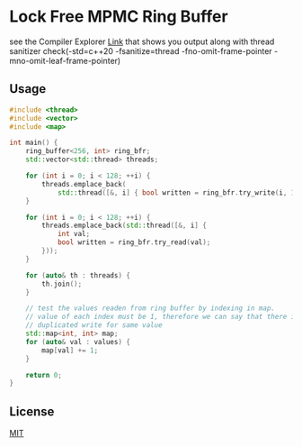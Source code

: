# Lock Free MPMC Ring Buffer

see the Compiler Explorer [Link](https://compiler-explorer.com/z/Yea8f3MaP) that shows you output along with thread sanitizer check(-std=c++20 -fsanitize=thread -fno-omit-frame-pointer -mno-omit-leaf-frame-pointer)


## Usage
```c++
#include <thread>
#include <vector>
#include <map>

int main() {
    ring_buffer<256, int> ring_bfr;
    std::vector<std::thread> threads;

    for (int i = 0; i < 128; ++i) {
        threads.emplace_back(
            std::thread([&, i] { bool written = ring_bfr.try_write(i, 1); }));
    }

    for (int i = 0; i < 128; ++i) {
        threads.emplace_back(std::thread([&, i] {
            int val;
            bool written = ring_bfr.try_read(val);
        }));
    }

    for (auto& th : threads) {
        th.join();
    }

    // test the values readen from ring buffer by indexing in map.
    // value of each index must be 1, therefore we can say that there is no
    // duplicated write for same value
    std::map<int, int> map;
    for (auto& val : values) {
        map[val] += 1;
    }

    return 0;
}
```

## License
[MIT](https://choosealicense.com/licenses/mit/)
